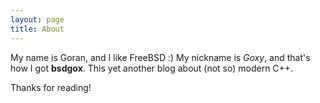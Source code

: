 ```yaml
---
layout: page
title: About
---
```


My name is Goran, and I like FreeBSD :) My nickname is *Goxy*, and that's how I got **bsdgox**.
This yet another blog about (not so) modern C++.

Thanks for reading!
